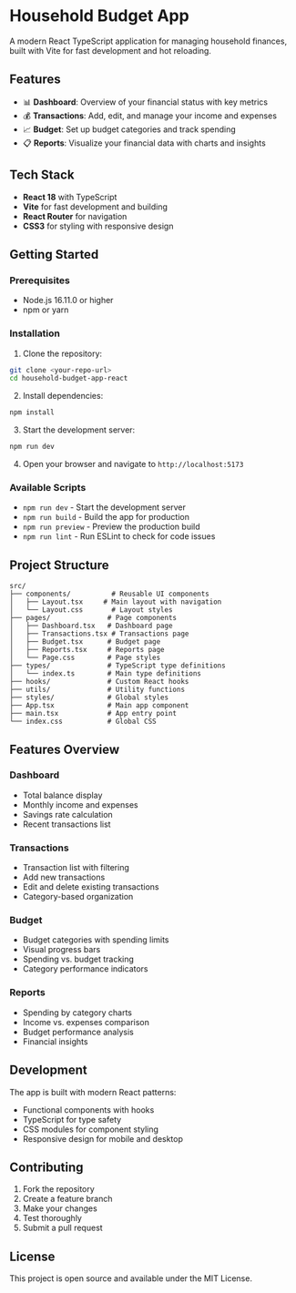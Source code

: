# Household Budget App

A modern React TypeScript application for managing household finances, built with Vite for fast development and hot reloading.

## Features

- 📊 **Dashboard**: Overview of your financial status with key metrics
- 💰 **Transactions**: Add, edit, and manage your income and expenses
- 📈 **Budget**: Set up budget categories and track spending
- 📋 **Reports**: Visualize your financial data with charts and insights

## Tech Stack

- **React 18** with TypeScript
- **Vite** for fast development and building
- **React Router** for navigation
- **CSS3** for styling with responsive design

## Getting Started

### Prerequisites

- Node.js 16.11.0 or higher
- npm or yarn

### Installation

1. Clone the repository:

```bash
git clone <your-repo-url>
cd household-budget-app-react
```

2. Install dependencies:

```bash
npm install
```

3. Start the development server:

```bash
npm run dev
```

4. Open your browser and navigate to `http://localhost:5173`

### Available Scripts

- `npm run dev` - Start the development server
- `npm run build` - Build the app for production
- `npm run preview` - Preview the production build
- `npm run lint` - Run ESLint to check for code issues

## Project Structure

```
src/
├── components/          # Reusable UI components
│   ├── Layout.tsx     # Main layout with navigation
│   └── Layout.css       # Layout styles
├── pages/              # Page components
│   ├── Dashboard.tsx   # Dashboard page
│   ├── Transactions.tsx # Transactions page
│   ├── Budget.tsx      # Budget page
│   ├── Reports.tsx     # Reports page
│   └── Page.css        # Page styles
├── types/              # TypeScript type definitions
│   └── index.ts        # Main type definitions
├── hooks/              # Custom React hooks
├── utils/              # Utility functions
├── styles/             # Global styles
├── App.tsx             # Main app component
├── main.tsx            # App entry point
└── index.css           # Global CSS
```

## Features Overview

### Dashboard

- Total balance display
- Monthly income and expenses
- Savings rate calculation
- Recent transactions list

### Transactions

- Transaction list with filtering
- Add new transactions
- Edit and delete existing transactions
- Category-based organization

### Budget

- Budget categories with spending limits
- Visual progress bars
- Spending vs. budget tracking
- Category performance indicators

### Reports

- Spending by category charts
- Income vs. expenses comparison
- Budget performance analysis
- Financial insights

## Development

The app is built with modern React patterns:

- Functional components with hooks
- TypeScript for type safety
- CSS modules for component styling
- Responsive design for mobile and desktop

## Contributing

1. Fork the repository
2. Create a feature branch
3. Make your changes
4. Test thoroughly
5. Submit a pull request

## License

This project is open source and available under the MIT License.
